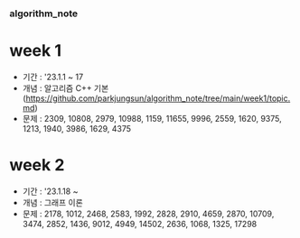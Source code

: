 ### algorithm_note
# week 1
  - 기간 : '23.1.1 ~ 17
  - 개념 : 알고리즘 C++ 기본(https://github.com/parkjungsun/algorithm_note/tree/main/week1/topic.md)
  - 문제 : 2309, 10808, 2979, 10988, 1159, 11655, 9996, 2559, 1620, 9375, 1213, 1940, 3986, 1629, 4375

# week 2
  - 기간 : '23.1.18 ~
  - 개념 : 그래프 이론
  - 문제 : 2178, 1012, 2468, 2583, 1992, 2828, 2910, 4659, 2870, 10709, 3474, 2852, 1436, 9012, 4949, 14502, 2636, 1068, 1325, 17298

  